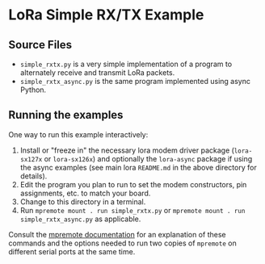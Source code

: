 # LoRa Simple RX/TX Example

## Source Files

* `simple_rxtx.py` is a very simple implementation of a program to alternately
  receive and transmit LoRa packets.
* `simple_rxtx_async.py` is the same program implemented using async Python.

## Running the examples

One way to run this example interactively:

1. Install or "freeze in" the necessary lora modem driver package (`lora-sx127x`
   or `lora-sx126x`) and optionally the `lora-async` package if using the async
   examples (see main lora `README.md` in the above directory for details).
3. Edit the program you plan to run to set the modem constructors, pin
   assignments, etc. to match your board.
4. Change to this directory in a terminal.
5. Run `mpremote mount . run simple_rxtx.py` or `mpremote mount . run
   simple_rxtx_async.py` as applicable.

Consult the [mpremote
documentation](https://docs.micropython.org/en/latest/reference/mpremote.html)
for an explanation of these commands and the options needed to run two copies of
`mpremote` on different serial ports at the same time.
